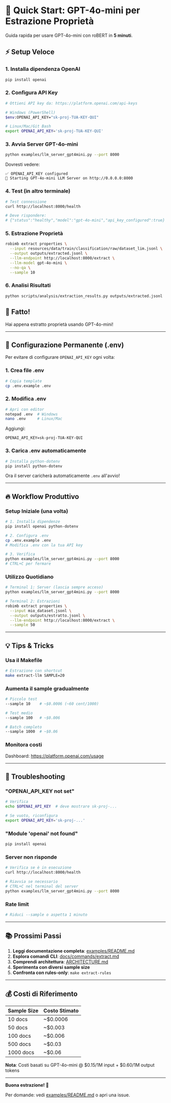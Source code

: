 # 🚀 Quick Start: GPT-4o-mini per Estrazione Proprietà

Guida rapida per usare GPT-4o-mini con roBERT in **5 minuti**.

## ⚡ Setup Veloce

### 1. Installa dipendenza OpenAI

```bash
pip install openai
```

### 2. Configura API Key

```bash
# Ottieni API key da: https://platform.openai.com/api-keys

# Windows (PowerShell)
$env:OPENAI_API_KEY="sk-proj-TUA-KEY-QUI"

# Linux/Mac/Git Bash
export OPENAI_API_KEY='sk-proj-TUA-KEY-QUI'
```

### 3. Avvia Server GPT-4o-mini

```bash
python examples/llm_server_gpt4mini.py --port 8000
```

Dovresti vedere:
```
✅ OPENAI_API_KEY configured
🚀 Starting GPT-4o-mini LLM Server on http://0.0.0.0:8000
```

### 4. Test (in altro terminale)

```bash
# Test connessione
curl http://localhost:8000/health

# Deve rispondere:
# {"status":"healthy","model":"gpt-4o-mini","api_key_configured":true}
```

### 5. Estrazione Proprietà

```bash
robimb extract properties \
  --input resources/data/train/classification/raw/dataset_lim.jsonl \
  --output outputs/extracted.jsonl \
  --llm-endpoint http://localhost:8000/extract \
  --llm-model gpt-4o-mini \
  --no-qa \
  --sample 10
```

### 6. Analisi Risultati

```bash
python scripts/analysis/extraction_results.py outputs/extracted.jsonl
```

## 🎯 Fatto!

Hai appena estratto proprietà usando GPT-4o-mini!

---

## 📝 Configurazione Permanente (.env)

Per evitare di configurare `OPENAI_API_KEY` ogni volta:

### 1. Crea file .env

```bash
# Copia template
cp .env.example .env
```

### 2. Modifica .env

```bash
# Apri con editor
notepad .env  # Windows
nano .env     # Linux/Mac
```

Aggiungi:
```
OPENAI_API_KEY=sk-proj-TUA-KEY-QUI
```

### 3. Carica .env automaticamente

```bash
# Installa python-dotenv
pip install python-dotenv
```

Ora il server caricherà automaticamente `.env` all'avvio!

---

## 🔥 Workflow Produttivo

### Setup Iniziale (una volta)

```bash
# 1. Installa dipendenze
pip install openai python-dotenv

# 2. Configura .env
cp .env.example .env
# Modifica .env con la tua API key

# 3. Verifica
python examples/llm_server_gpt4mini.py --port 8000
# CTRL+C per fermare
```

### Utilizzo Quotidiano

```bash
# Terminal 1: Server (lascia sempre acceso)
python examples/llm_server_gpt4mini.py --port 8000

# Terminal 2: Estrazioni
robimb extract properties \
  --input mio_dataset.jsonl \
  --output outputs/estratto.jsonl \
  --llm-endpoint http://localhost:8000/extract \
  --sample 50
```

---

## 💡 Tips & Tricks

### Usa il Makefile

```bash
# Estrazione con shortcut
make extract-llm SAMPLE=20
```

### Aumenta il sample gradualmente

```bash
# Piccolo test
--sample 10    # ~$0.0006 (~60 cent/1000)

# Test medio
--sample 100   # ~$0.006

# Batch completo
--sample 1000  # ~$0.06
```

### Monitora costi

Dashboard: https://platform.openai.com/usage

---

## 🐛 Troubleshooting

### "OPENAI_API_KEY not set"
```bash
# Verifica
echo $OPENAI_API_KEY  # deve mostrare sk-proj-...

# Se vuoto, riconfigura
export OPENAI_API_KEY='sk-proj-...'
```

### "Module 'openai' not found"
```bash
pip install openai
```

### Server non risponde
```bash
# Verifica se è in esecuzione
curl http://localhost:8000/health

# Riavvia se necessario
# CTRL+C nel terminal del server
python examples/llm_server_gpt4mini.py --port 8000
```

### Rate limit
```bash
# Riduci --sample o aspetta 1 minuto
```

---

## 📚 Prossimi Passi

1. **Leggi documentazione completa**: [examples/README.md](examples/README.md)
2. **Esplora comandi CLI**: [docs/commands/extract.md](docs/commands/extract.md)
3. **Comprendi architettura**: [ARCHITECTURE.md](ARCHITECTURE.md)
4. **Sperimenta con diversi sample size**
5. **Confronta con rules-only**: `make extract-rules`

---

## 💰 Costi di Riferimento

| Sample Size | Costo Stimato |
|-------------|---------------|
| 10 docs | ~$0.0006 |
| 50 docs | ~$0.003 |
| 100 docs | ~$0.006 |
| 500 docs | ~$0.03 |
| 1000 docs | ~$0.06 |

**Nota**: Costi basati su GPT-4o-mini @ $0.15/1M input + $0.60/1M output tokens

---

**Buona estrazione! 🎉**

Per domande: vedi [examples/README.md](examples/README.md) o apri una issue.
